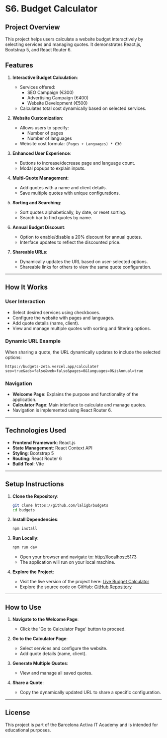 # **S6. Budget Calculator**

## **Project Overview**

This project helps users calculate a website budget interactively by selecting services and managing quotes. It demonstrates React.js, Bootstrap 5, and React Router 6.

## **Features**

1. **Interactive Budget Calculation**:

   - Services offered:
     - SEO Campaign (€300)
     - Advertising Campaign (€400)
     - Website Development (€500)
   - Calculates total cost dynamically based on selected services.

2. **Website Customization**:

   - Allows users to specify:
     - Number of pages
     - Number of languages
   - Website cost formula: `(Pages + Languages) * €30`

3. **Enhanced User Experience**:

   - Buttons to increase/decrease page and language count.
   - Modal popups to explain inputs.

4. **Multi-Quote Management**:

   - Add quotes with a name and client details.
   - Save multiple quotes with unique configurations.

5. **Sorting and Searching**:

   - Sort quotes alphabetically, by date, or reset sorting.
   - Search bar to find quotes by name.

6. **Annual Budget Discount**:

   - Option to enable/disable a 20% discount for annual quotes.
   - Interface updates to reflect the discounted price.

7. **Shareable URLs**:

   - Dynamically updates the URL based on user-selected options.
   - Shareable links for others to view the same quote configuration.

---

## **How It Works**

### **User Interaction**

- Select desired services using checkboxes.
- Configure the website with pages and languages.
- Add quote details (name, client).
- View and manage multiple quotes with sorting and filtering options.

### **Dynamic URL Example**

When sharing a quote, the URL dynamically updates to include the selected options:

```
https://budgets-zeta.vercel.app/calculate?seo=true&ads=false&web=false&pages=0&languages=0&isAnnual=true
```

### **Navigation**

- **Welcome Page**: Explains the purpose and functionality of the application.
- **Calculator Page**: Main interface to calculate and manage quotes.
- Navigation is implemented using React Router 6.

---

## **Technologies Used**

- **Frontend Framework**: React.js
- **State Management**: React Context API
- **Styling**: Bootstrap 5
- **Routing**: React Router 6
- **Build Tool**: Vite

---

## **Setup Instructions**

1. **Clone the Repository**:

   ```bash
   git clone https://github.com/laligb/budgets
   cd budgets
   ```

2. **Install Dependencies**:

   ```bash
   npm install
   ```

3. **Run Locally**:

   ```bash
   npm run dev
   ```

   - Open your browser and navigate to:
     [http://localhost:5173](http://localhost:5173)
   - The application will run on your local machine.

4. **Explore the Project**:

   - Visit the live version of the project here:
     [Live Budget Calculator](https://budgets-zeta.vercel.app/)
   - Explore the source code on GitHub:
     [GitHub Repository](https://github.com/laligb/budgets)

---

## **How to Use**

1. **Navigate to the Welcome Page**:

   - Click the 'Go to Calculator Page' button to proceed.

2. **Go to the Calculator Page**:

   - Select services and configure the website.
   - Add quote details (name, client).

3. **Generate Multiple Quotes**:

   - View and manage all saved quotes.

4. **Share a Quote**:

   - Copy the dynamically updated URL to share a specific configuration.

---

## **License**

This project is part of the Barcelona Activa IT Academy and is intended for educational purposes.
